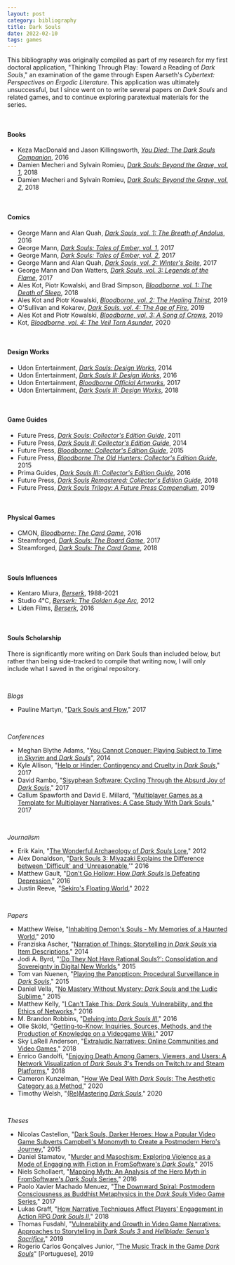 ```yaml
---
layout: post
category: bibliography
title: Dark Souls
date: 2022-02-10
tags: games
---
```


This bibliography was originally compiled as part of my research for my first doctoral application, "Thinking Through Play: Toward a Reading of *Dark Souls*," an examination of the game through Espen Aarseth's *Cybertext: Perspectives on Ergodic Literature*. This application was ultimately unsuccessful, but I since went on to write several papers on *Dark Souls* and related games, and to continue exploring paratextual materials for the series.

<br>


#### Books

* Keza MacDonald and Jason Killingsworth, [*You Died: The Dark Souls Companion*](https://www.tuneandfairweather.com/products/you-died-deluxe-hardcover-standard-black-edition), 2016
* Damien Mecheri and Sylvain Romieu, [*Dark Souls: Beyond the Grave, vol. 1*](https://www.thirdeditions.com/en/rpg/95-dark-souls-beyond-death-9791094723579.html), 2018
* Damien Mecheri and Sylvain Romieu, [*Dark Souls: Beyond the Grave, vol. 2*](https://www.thirdeditions.com/en/rpg/207-dark-souls-beyond-the-grave-volume-2-9782377840380.html), 2018

<br>


#### Comics

* George Mann and Alan Quah, [*Dark Souls, vol. 1: The Breath of Andolus*](https://www.penguinrandomhouse.ca/books/548541/dark-souls-vol-1-the-breath-of-andolus-graphic-novel-by-written-by-george-mann-with-art-by-alan-quah/9781785853661), 2016
* George Mann, [*Dark Souls: Tales of Ember, vol. 1*](https://titan-comics.com/c/910-dark-souls/), 2017
* George Mann, [*Dark Souls: Tales of Ember, vol. 2*](https://titan-comics.com/c/953-dark-souls-tales-of-ember/), 2017
* George Mann and Alan Quah, [*Dark Souls, vol. 2: Winter's Spite*](https://www.penguinrandomhouse.ca/books/554212/dark-souls-vol-2-winters-spite-by-george-mann/9781785853678), 2017
* George Mann and Dan Watters, [*Dark Souls, vol. 3: Legends of the Flame*](https://www.penguinrandomhouse.ca/books/563910/dark-souls-vol-3-legends-of-the-flame-by-written-by-george-mann-dan-watters-tauriq-moosa-cassandra-khaw-michael-walsh/9781785861666), 2017
* Ales Kot, Piotr Kowalski, and Brad Simpson, [*Bloodborne, vol. 1: The Death of Sleep*](https://www.penguinrandomhouse.ca/books/576828/bloodborne-vol-1-the-death-of-sleep-graphic-novel-by-written-by-ales-kot-with-art-by-piotr-kowalksi/9781785863448), 2018
* Ales Kot and Piotr Kowalski, [*Bloodborne, vol. 2: The Healing Thirst*](https://www.penguinrandomhouse.ca/books/605945/bloodborne-vol-2-the-healing-thirst-graphic-novel-by-written-by-ales-kot-with-art-by-piotr-kowalski-and-brad-simpson/9781785869532), 2019
* O'Sullivan and Kokarev, [*Dark Souls, vol. 4: The Age of Fire*](https://www.penguinrandomhouse.ca/books/608025/dark-souls-vol-4-the-age-of-fire-graphic-novel-by-written-by-ryan-osullivan-with-art-by-anton-kokarev/9781787731752), 2019
* Ales Kot and Piotr Kowalski, [*Bloodborne, vol. 3: A Song of Crows*](https://www.penguinrandomhouse.ca/books/609869/bloodborne-vol-3-a-song-of-crows-graphic-novel-by-written-by-ales-kot-with-art-by-piotr-kowalski/9781787730144), 2019
* Kot, [*Bloodborne, vol. 4: The Veil Torn Asunder*](https://www.penguinrandomhouse.ca/books/618078/bloodborne-vol-4-the-veil-torn-asunder-graphic-novel-by-written-by-ales-kot-with-art-by-piotr-kowalski/9781787730151), 2020

<br>


#### Design Works

* Udon Entertainment, [*Dark Souls: Design Works*](https://store.udonentertainment.com/products/dark-souls-design-works-hardcover), 2014
* Udon Entertainment, [*Dark Souls II: Design Works*](https://store.udonentertainment.com/products/udon-dark-souls-ii-design-works-hardcover-2016), 2016
* Udon Entertainment, [*Bloodborne Official Artworks*](https://www.chapters.indigo.ca/en-ca/books/bloodborne-official-artworks/9781772940367-item.html), 2017
* Udon Entertainment, [*Dark Souls III: Design Works*](https://store.udonentertainment.com/products/dark-souls-iii-design-works-hardcover), 2018

<br>


#### Game Guides

* Future Press, [*Dark Souls: Collector's Edition Guide*](https://www.future-press.com/books/dark-souls/), 2011
* Future Press, [*Dark Souls II: Collector's Edition Guide*](https://www.future-press.com/books/dark-souls-ii/), 2014
* Future Press, [*Bloodborne: Collector's Edition Guide*](https://www.future-press.com/books/bloodborne/), 2015
* Future Press, [*Bloodborne The Old Hunters: Collector's Edition Guide*](https://www.future-press.com/books/bloodborne-the-old-hunters/), 2015
* Prima Guides, [*Dark Souls III: Collector's Edition Guide*](https://www.abebooks.com/9780744017045/Dark-Souls-III-Collectors-Edition-0744017041/plp), 2016
* Future Press, [*Dark Souls Remastered: Collector's Edition Guide*](https://www.future-press.com/books/dark-souls-remastered/), 2018
* Future Press, [*Dark Souls Trilogy: A Future Press Compendium*](https://www.future-press.com/books/dark-souls-trilogy/), 2019

<br>


#### Physical Games

* CMON, [*Bloodborne: The Card Game*](https://boardgamegeek.com/boardgame/195856/bloodborne-card-game), 2016
* Steamforged, [*Dark Souls: The Board Game*](https://boardgamegeek.com/boardgame/197831/dark-souls-board-game), 2017
* Steamforged, [*Dark Souls: The Card Game*](https://boardgamegeek.com/boardgame/242667/dark-souls-card-game), 2018

<br>


#### Souls Influences

* Kentaro Miura, [*Berserk*](https://en.wikipedia.org/wiki/Berserk_(manga)), 1988-2021
* Studio 4°C, [*Berserk: The Golden Age Arc*](https://en.wikipedia.org/wiki/Berserk:_The_Golden_Age_Arc), 2012
* Liden Films, [*Berserk*](https://en.wikipedia.org/wiki/Berserk_(2016_TV_series)), 2016

<br>


#### Souls Scholarship

There is significantly more writing on Dark Souls than included below, but rather than being side-tracked to compile that writing now, I will only include what I saved in the original repository.

<br>


*Blogs*

* Pauline Martyn, "[Dark Souls and Flow](https://paulinemartyn.wordpress.com/2017/01/16/dark-souls-and-flow/)," 2017

<br>


*Conferences*

* Meghan Blythe Adams, "[You Cannot Conquer: Playing Subject to Time in *Skyrim* and *Dark Souls*](https://scholar.google.ca/citations?view_op=view_citation&hl=en&user=erbNpbAAAAAJ&citation_for_view=erbNpbAAAAAJ:IjCSPb-OGe4C)", 2014
* Kyle Allison, "[Help or Hinder: Contingency and Cruelty in *Dark Souls*](http://digra2017.com/static/Extended%20Abstracts/163_DIGRA2017_EA_Allison_Contingency.pdf)," 2017
* David Rambo, "[Sisyphean Software: Cycling Through the Absurd Joy of *Dark Souls*](https://www.academia.edu/39837555/Sisyphean_Software_Cycling_Through_the_Absurd_Joy_of_Dark_Souls)," 2017
* Callum Spawforth and David E. Millard, "[Multiplayer Games as a Template for Multiplayer Narratives: A Case Study With Dark Souls](https://eprints.soton.ac.uk/414444/1/multiplayer_cs_dem_NH2017.pdf)," 2017

<br>


*Journalism*

* Erik Kain, "[The Wonderful Archaeology of *Dark Souls* Lore](https://www.forbes.com/sites/erikkain/2012/12/12/the-wonderful-archeology-of-dark-souls-lore/?sh=3b962fa27346)," 2012
* Alex Donaldson, "[Dark Souls 3: Miyazaki Explains the Difference between 'Difficult' and 'Unreasonable](https://www.vg247.com/dark-souls-3-miyazaki-bloodborne-interview),'" 2016
* Matthew Gault, "[Don't Go Hollow: How *Dark Souls* Is Defeating Depression](https://www.vice.com/en/article/4xav83/dont-go-hollow-how-dark-souls-is-defeating-depression)," 2016
* Justin Reeve, "[Sekiro's Floating World](https://unwinnable.com/2022/02/10/sekiros-floating-world/)," 2022

<br>


*Papers*

* Matthew Weise, "[Inhabiting Demon's Souls - My Memories of a Haunted World](https://dl.acm.org/doi/10.5555/1980722.1980726)," 2010
* Franziska Ascher, "[Narration of Things: Storytelling in *Dark Souls* via Item Descriptions](http://www.firstpersonscholar.com/narration-of-things/)," 2014
* Jodi A. Byrd, "['Do They Not Have Rational Souls?': Consolidation and Sovereignty in Digital New Worlds](https://www.tandfonline.com/doi/abs/10.1080/2201473X.2015.1090635)," 2015
* Tom van Nuenen, "[Playing the Panopticon: Procedural Surveillance in *Dark Souls*](https://journals.sagepub.com/doi/10.1177/1555412015570967)," 2015
* Daniel Vella, "[No Mastery Without Mystery: *Dark Souls* and the Ludic Sublime](http://gamestudies.org/1501/articles/vella)," 2015
* Matthew Kelly, "[I Can't Take This: *Dark Souls*, Vulnerability, and the Ethics of Networks](http://www.firstpersonscholar.com/i-cant-take-this/)," 2016
* M. Brandon Robbins, "[Delving into *Dark Souls III*](https://www.libraryjournal.com/story/delving-into-dark-souls-iii-games-gamers-gaming-may-15-2016)," 2016
* Olle Sköld, "[Getting-to-Know: Inquiries, Sources, Methods, and the Production of Knowledge on a Videogame Wiki](https://www.emerald.com/insight/content/doi/10.1108/JD-11-2016-0145/full/html)," 2017
* Sky LaRell Anderson, "[Extraludic Narratives: Online Communities and Video Games](https://journal.transformativeworks.org/index.php/twc/article/view/1255)," 2018
* Enrico Gandolfi, "[Enjoying Death Among Gamers, Viewers, and Users: A Network Visualization of *Dark Souls 3*'s Trends on Twitch.tv and Steam Platforms](https://journals.sagepub.com/doi/full/10.1177/1473871617717075)," 2018
* Cameron Kunzelman, "[How We Deal With *Dark Souls*: The Aesthetic Category as a Method](https://www.taylorfrancis.com/chapters/edit/10.4324/9780367855055-14/deal-dark-souls-cameron-kunzelman)," 2020
* Timothy Welsh, "[(Re)Mastering *Dark Souls*](http://gamestudies.org/2004/articles/welsh)," 2020

<br>


*Theses*

* Nicolas Castellon, "[Dark Souls, Darker Heroes: How a Popular Video Game Subverts Campbell's Monomyth to Create a Postmodern Hero's Journey](https://www.academia.edu/23692420/Dark_Souls_Darker_Heroes)," 2015
* Daniel Stamatov, "[Murder and Masochism: Exploring Violence as a Mode of Engaging with Fiction in FromSoftware's *Dark Souls*](https://figshare.mq.edu.au/articles/thesis/Murder_masochism_exploring_violence_as_a_mode_of_engaging_with_fiction_in_From_Software_s_Dark_souls/19440428)," 2015
* Niels Schollaert, "[Mapping Myth: An Analysis of the Hero Myth in FromSoftware's *Dark Souls* Series](https://lib.ugent.be/en/catalog/rug01:002304021)," 2016
* Paolo Xavier Machado Menuez, "[The Downward Spiral: Postmodern Consciousness as Buddhist Metaphysics in the *Dark Souls* Video Game Series](https://pdxscholar.library.pdx.edu/open_access_etds/4161/)," 2017
* Lukas Graff, "[How Narrative Techniques Affect Players' Engagement in Action RPG *Dark Souls II*](http://www.diva-portal.org/smash/record.jsf?pid=diva2%3A1231201&dswid=-2575)," 2018
* Thomas Fusdahl, "[Vulnerability and Growth in Video Game Narratives: Approaches to Storytelling in *Dark Souls 3* and *Hellblade: Senua's Sacrifice*](https://ntnuopen.ntnu.no/ntnu-xmlui/handle/11250/2626670)," 2019
* Rogerio Carlos Gonçalves Junior, "[The Music Track in the Game *Dark Souls*](https://www.academia.edu/41887328/A_TRILHA_MUSICAL_NO_GAME_DARK_SOULS)" [Portuguese], 2019

<br>
